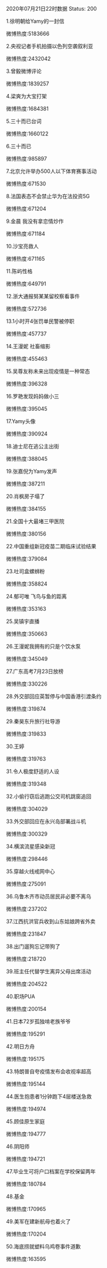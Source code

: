 2020年07月21日22时数据
Status: 200

1.徐明朝给Yamy的一封信

微博热度:5183666

2.央视记者手机拍摄以色列空袭叙利亚

微博热度:2432042

3.曾毅微博评论

微博热度:1839257

4.梁爽为大宝打架

微博热度:1684381

5.三十而已台词

微博热度:1660122

6.三十而已

微博热度:985897

7.北京允许举办500人以下体育赛事活动

微博热度:671530

8.法国表态不会禁止华为在法投资5G

微博热度:671204

9.金晨 我没有拿恋情炒作

微博热度:671184

10.沙宝亮救人

微博热度:671165

11.陈屿性格

微博热度:649791

12.浙大通报努某某留校察看事件

微博热度:572736

13.1小时开4张罚单民警被停职

微博热度:457737

14.王漫妮 社畜缩影

微博热度:455463

15.吴尊友称未来出现疫情是一种常态

微博热度:396328

16.罗艳发现妈妈做小三

微博热度:395045

17.Yamy头像

微博热度:390924

18.迪士尼在逃公主出街

微博热度:388045

19.张嘉倪为Yamy发声

微博热度:387211

20.肖枫房子塌了

微博热度:384155

21.全国十大最堵三甲医院

微博热度:380156

22.中国重组新冠疫苗二期临床试验结果

微博热度:379084

23.吐司盒螺蛳粉

微博热度:358824

24.郁可唯 飞鸟与鱼的距离

微博热度:353163

25.吴镇宇直播

微博热度:350663

26.王漫妮我拥有的只是个饮水泵

微博热度:345049

27.广东高考7月23日放榜

微博热度:330226

28.外交部回应英暂停与中国香港引渡条约

微博热度:319874

29.秦昊东升旅行社导游

微博热度:319833

30.王婷

微博热度:319763

31.令人极度舒适的人设

微博热度:319348

32.小偷行窃后逃跑公交司机跳窗追回

微博热度:304029

33.外交部回应在永兴岛部署战斗机

微博热度:300329

34.横滨流星感染新冠

微博热度:298446

35.穿越火线戒网中心

微博热度:275091

36.乌鲁木齐市动员居民非必要不离乌

微博热度:237202

37.江西抗洪官兵收到山东姑娘跨省外卖

微博热度:231847

38.出门遛狗忘记带狗了

微博热度:218720

39.班主任代替学生离异父母出席活动

微博热度:204522

40.职场PUA

微博热度:200154

41.日本72岁孤独啃老族爷爷

微博热度:195291

42.明日方舟

微博热度:195175

43.特朗普自夸疫情发布会收视率超高

微博热度:195144

44.医生抱患者1分钟跑下4层楼送急救

微博热度:194974

45.顾佳原生家庭

微博热度:194777

46.阴阳师

微博热度:194721

47.毕业生可将户口档案在学校保留两年

微博热度:180784

48.基金

微博热度:170965

49.美军在建新航母也着火了

微博热度:170204

50.海底捞就塑料乌鸡卷事件道歉

微博热度:163595

